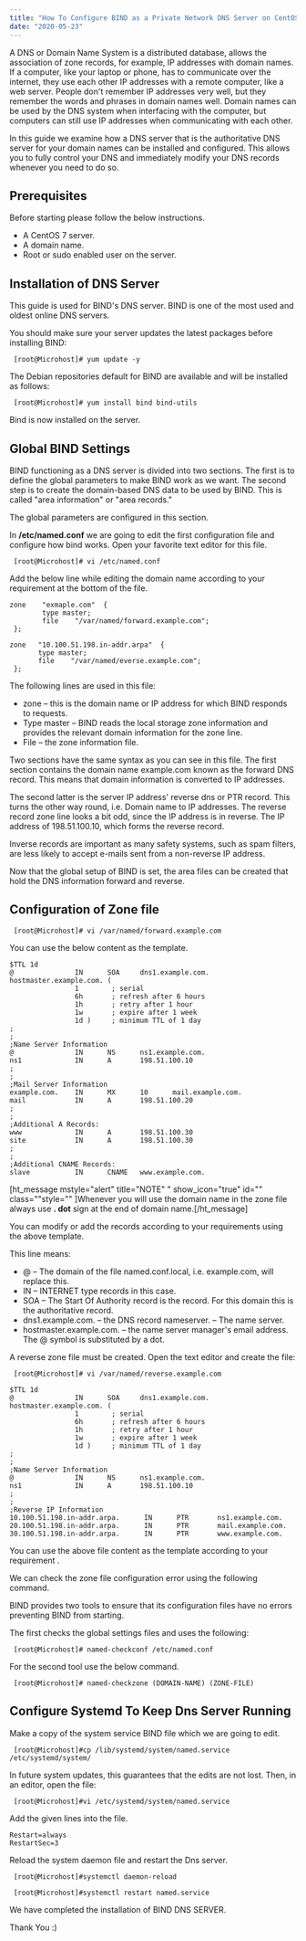 ```yaml
---
title: "How To Configure BIND as a Private Network DNS Server on CentOS 7"
date: "2020-05-23"
---
```


A DNS or Domain Name System is a distributed database, allows the association of zone records, for example, IP addresses with domain names. If a computer, like your laptop or phone, has to communicate over the internet, they use each other IP addresses with a remote computer, like a web server. People don't remember IP addresses very well, but they remember the words and phrases in domain names well. Domain names can be used by the DNS system when interfacing with the computer, but computers can still use IP addresses when communicating with each other.

In this guide we examine how a DNS server that is the authoritative DNS server for your domain names can be installed and configured. This allows you to fully control your DNS and immediately modify your DNS records whenever you need to do so.

## Prerequisites

Before starting please follow the below instructions.

- A CentOS 7 server.
- A domain name.
- Root or sudo enabled user on the server.

## Installation of DNS Server

This guide is used for BIND's DNS server. BIND is one of the most used and oldest online DNS servers.

You should make sure your server updates the latest packages before installing BIND:

```
 [root@Microhost]# yum update -y 
```

The Debian repositories default for BIND are available and will be installed as follows:

```
 [root@Microhost]# yum install bind bind-utils 
```

Bind is now installed on the server.

## Global BIND Settings

BIND functioning as a DNS server is divided into two sections. The first is to define the global parameters to make BIND work as we want. The second step is to create the domain-based DNS data to be used by BIND. This is called "area information" or "area records."

The global parameters are configured in this section.

In **/etc/named.conf** we are going to edit the first configuration file and configure how bind works. Open your favorite text editor for this file.

```
 [root@Microhost]# vi /etc/named.conf 
```

Add the below line while editing the domain name according to your requirement at the bottom of the file.

```
zone    "exmaple.com"  {
        type master;
        file    "/var/named/forward.example.com";
 };

zone   "10.100.51.198.in-addr.arpa"  {
       type master;
       file    "/var/named/everse.example.com";
 };
```

The following lines are used in this file:

- zone – this is the domain name or IP address for which BIND responds to requests.
- Type master – BIND reads the local storage zone information and provides the relevant domain information for the zone line.
- File – the zone information file.

Two sections have the same syntax as you can see in this file. The first section contains the domain name example.com known as the forward DNS record. This means that domain information is converted to IP addresses.

The second latter is the server IP address' reverse dns or PTR record. This turns the other way round, i.e. Domain name to IP addresses. The reverse record zone line looks a bit odd, since the IP address is in reverse. The IP address of 198.51.100.10, which forms the reverse record.

Inverse records are important as many safety systems, such as spam filters, are less likely to accept e-mails sent from a non-reverse IP address.

Now that the global setup of BIND is set, the area files can be created that hold the DNS information forward and reverse.

## Configuration of Zone file

```
 [root@Microhost]# vi /var/named/forward.example.com 
```

You can use the below content as the template.

```
$TTL 1d
@               IN      SOA     dns1.example.com.    hostmaster.example.com. (
                1        ; serial
                6h       ; refresh after 6 hours
                1h       ; retry after 1 hour
                1w       ; expire after 1 week
                1d )     ; minimum TTL of 1 day
;
;
;Name Server Information 
@               IN      NS      ns1.example.com.
ns1             IN      A       198.51.100.10
;
;
;Mail Server Information
example.com.    IN      MX      10      mail.example.com.
mail            IN      A       198.51.100.20
;
;
;Additional A Records:   
www             IN      A       198.51.100.30
site            IN      A       198.51.100.30
;
;
;Additional CNAME Records:
slave           IN      CNAME   www.example.com.
```

\[ht\_message mstyle="alert" title="NOTE" " show\_icon="true" id="" class=""style="" \]Whenever you will use the domain name in the zone file always use **. dot** sign at the end of domain name.\[/ht\_message\]

You can modify or add the records according to your requirements using the above template.

This line means:

- @ – The domain of the file named.conf.local, i.e. example.com, will replace this.
- IN – INTERNET type records in this case.
- SOA – The Start Of Authority record is the record. For this domain this is the authoritative record.
- dns1.example.com. – the DNS record nameserver. – The name server.
- hostmaster.example.com. – the name server manager's email address. The @ symbol is substituted by a dot.

A reverse zone file must be created. Open the text editor and create the file:

```
 [root@Microhost]# vi /var/named/reverse.example.com 
```

```
$TTL 1d
@               IN      SOA     dns1.example.com.    hostmaster.example.com. (
                1        ; serial
                6h       ; refresh after 6 hours
                1h       ; retry after 1 hour
                1w       ; expire after 1 week
                1d )     ; minimum TTL of 1 day
;
;
;Name Server Information 
@               IN      NS      ns1.example.com.
ns1             IN      A       198.51.100.10
;
;
;Reverse IP Information
10.100.51.198.in-addr.arpa.      IN      PTR       ns1.example.com.
20.100.51.198.in-addr.arpa.      IN      PTR       mail.example.com.
30.100.51.198.in-addr.arpa.      IN      PTR       www.example.com.
```

You can use the above file content as the template according to your requirement .

We can check the zone file configuration error using the following command.

BIND provides two tools to ensure that its configuration files have no errors preventing BIND from starting. 

The first checks the global settings files and uses the following:

```
 [root@Microhost]# named-checkconf /etc/named.conf 
```

For the second tool use the below command.

```
 [root@Microhost]# named-checkzone (DOMAIN-NAME) (ZONE-FILE) 
```

## Configure Systemd To Keep Dns Server Running

Make a copy of the system service BIND file which we are going to edit.

```
 [root@Microhost]#cp /lib/systemd/system/named.service /etc/systemd/system/ 
```

In future system updates, this guarantees that the edits are not lost. Then, in an editor, open the file:

```
 [root@Microhost]#vi /etc/systemd/system/named.service
```

Add the given lines into the file.

```
Restart=always
RestartSec=3
```

Reload the system daemon file and restart the Dns server.

```
 [root@Microhost]#systemctl daemon-reload
```

```
 [root@Microhost]#systemctl restart named.service
```

We have completed the installation of BIND DNS SERVER.

Thank You :)
